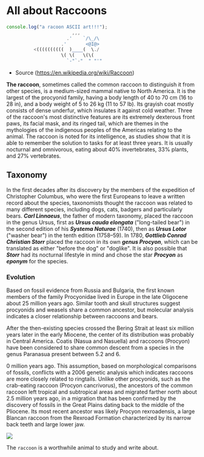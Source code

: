 <!-- Change to an H1 -->

# All about Raccoons

<!-- The text below is ASCII art of a raccoon. Wrap it in a code block. -->

```js
console.log("a racoon ASCII art!!!");
                        ,,,  
                      .'    `/\_/\  
                    .'       <@I@>  
          <((((((((((  )____(  \./  
                    \( \(   \(\(  
                      `-"`-"  " "'"   

```    

<!-- Change to a bullet point and link. -->
- Source (https://en.wikipedia.org/wiki/Raccoon)

<!-- Bold only the first sentence of the following paragraph -->

__The raccoon__, sometimes called the common raccoon to distinguish it from other species, is a medium-sized mammal native to North America. It is the largest of the procyonid family, having a body length of 40 to 70 cm (16 to 28 in), and a body weight of 5 to 26 kg (11 to 57 lb). Its grayish coat mostly consists of dense underfur, which insulates it against cold weather. Three of the raccoon's most distinctive features are its extremely dexterous front paws, its facial mask, and its ringed tail, which are themes in the mythologies of the indigenous peoples of the Americas relating to the animal. The raccoon is noted for its intelligence, as studies show that it is able to remember the solution to tasks for at least three years. It is usually nocturnal and omnivorous, eating about 40% invertebrates, 33% plants, and 27% vertebrates.

<!-- Change to an H2 -->

## Taxonomy

<!-- Italicize all of the latin words (e.g. Ursus) -->

In the first decades after its discovery by the members of the expedition of Christopher Columbus, who were the first Europeans to leave a written record about the species, taxonomists thought the raccoon was related to many different species, including dogs, cats, badgers and particularly bears. ___Carl Linnaeus___, the father of modern taxonomy, placed the raccoon in the genus Ursus, first as ___Ursus cauda elongata___ ("long-tailed bear") in the second edition of his ___Systema Naturae___ (1740), then as ___Ursus Lotor___ ("washer bear") in the tenth edition (1758–59). In 1780, ___Gottlieb Conrad Christian Storr___ placed the raccoon in its own ___genus Procyon___, which can be translated as either "before the dog" or "doglike". It is also possible that ___Storr___ had its nocturnal lifestyle in mind and chose the star ___Procyon___ as ___eponym___ for the species.

<!-- Change to an H3 -->

### Evolution

<!-- Create three paragraphs from the following paragraph. You may start the paragraphs wherever you like. -->

Based on fossil evidence from Russia and Bulgaria, the first known members of the family Procyonidae lived in Europe in the late Oligocene about 25 million years ago. Similar tooth and skull structures suggest procyonids and weasels share a common ancestor, but molecular analysis indicates a closer relationship between raccoons and bears.  
  
 After the then-existing species crossed the Bering Strait at least six million years later in the early Miocene, the center of its distribution was probably in Central America. Coatis (Nasua and Nasuella) and raccoons (Procyon) have been considered to share common descent from a species in the genus Paranasua present between 5.2 and 6.
 
 0 million years ago. This assumption, based on morphological comparisons of fossils, conflicts with a 2006 genetic analysis which indicates raccoons are more closely related to ringtails. Unlike other procyonids, such as the crab-eating raccoon (Procyon cancrivorus), the ancestors of the common raccoon left tropical and subtropical areas and migrated farther north about 2.5 million years ago, in a migration that has been confirmed by the discovery of fossils in the Great Plains dating back to the middle of the Pliocene. Its most recent ancestor was likely Procyon rexroadensis, a large Blancan raccoon from the Rexroad Formation characterized by its narrow back teeth and large lower jaw.

<!-- Change the link below to be an image. Include descriptive alternate text. -->

![](https://curiodyssey.org/wp-content/uploads/bb-plugin/cache/Mammals-Raccoon-square.jpg)


<!-- Use one set of backticks to highlight the word raccoon as a keyword -->

The `raccoon` is a worthwhile animal to study and write about.

<!-- Use three sets of backticks and set the type of codeblock to js so that you can highlight a codeblock that shows a console.log() with a string about raccoons. -->
